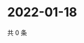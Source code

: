 # 2022-01-18

共 0 条

<!-- BEGIN WEIBO -->
<!-- 最后更新时间 Tue Jan 18 2022 08:45:31 GMT+0800 (China Standard Time) -->

<!-- END WEIBO -->
